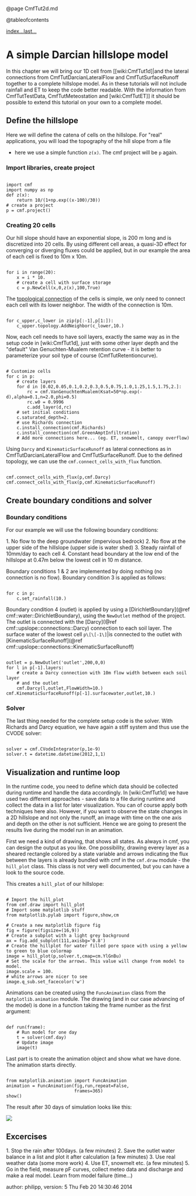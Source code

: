 @page CmfTut2d.md

@tableofcontents



[index...](CmfTutStart.md)[last...](CmfTutSurfaceRunoff.md)

# A simple Darcian hillslope model

In this chapter we will bring our 1D cell from \[\[wiki:CmfTut1d\]|and
the lateral connections from CmfTutDarcianLateralFlow and
CmfTutSurfaceRunoff together to a complete hillslope model. As in these
tutorials will not include rainfall and ET to keep the code better
readable. With the information from CmfTutTestData, CmfTutMeteostation
and \[wiki:CmfTutET\]\] it should be possible to extend this tutorial on
your own to a complete model.

## Define the hillslope

Here we will define the catena of cells on the hillslope. For "real"
applications, you will load the topography of the hill slope from a file
- here we use a simple function `z(x)`. The cmf project will be `p`
again.

### Import libraries, create project

``` {.py}

import cmf
import numpy as np
def z(x): 
    return 10/(1+np.exp((x-100)/30))
# create a project
p = cmf.project()
```

### Creating 20 cells

Our hill slope should have an exponential slope, is 200 m long and is
discretized into 20 cells. By using different cell areas, a quasi-3D
effect for converging or diverging fluxes could be applied, but in our
example the area of each cell is fixed to 10m x 10m.

``` {.py}

for i in range(20):
    x = i * 10.
    # create a cell with surface storage
    c = p.NewCell(x,0,z(x),100,True)
```

The [topological connection](wiki:CmfTutCell#topology) of the cells is
simple, we only need to connect each cell with its lower neighbor. The
width of the connection is 10m.

``` {.py}

for c_upper,c_lower in zip(p[:-1],p[1:]):
    c_upper.topology.AddNeighbor(c_lower,10.)
```

Now, each cell needs to have soil layers, exactly the same way as in the
setup code in \[wiki:CmfTut1d\], just with some other layer depth and
the "default" Van Genuchten-Mualem retention curve - it is better to
parameterize your soil type of course (CmfTutRetentioncurve).

``` {.py}

# Customize cells
for c in p:
    # create layers    
    for d in [0.02,0.05,0.1,0.2,0.3,0.5,0.75,1.0,1.25,1.5,1.75,2.]:
        rc = cmf.VanGenuchtenMualem(Ksat=50*np.exp(-d),alpha=0.1,n=2.0,phi=0.5)
        rc.w0 = 0.9996
        c.add_layer(d,rc)
    # set initial conditions
    c.saturated_depth=2.
    # use Richards connection
    c.install_connection(cmf.Richards)
    c.install_connection(cmf.GreenAmptInfiltration)
    # Add more connections here... (eg. ET, snowmelt, canopy overflow)
```

Using `Darcy` and `KinematicSurfaceRunoff` as lateral connections as
in CmfTutDarcianLateralFlow and CmfTutSurfaceRunoff. Due to the defined
topology, we can use the `cmf.connect_cells_with_flux` function.

``` {.py}

cmf.connect_cells_with_flux(p,cmf.Darcy)
cmf.connect_cells_with_flux(p,cmf.KinematicSurfaceRunoff)
```

## Create boundary conditions and solver

### Boundary conditions

For our example we will use the following boundary conditions:

1\. No flow to the deep groundwater (impervious bedrock) 2. No flow at
the upper side of the hillslope (upper side is water shed) 3. Steady
rainfall of 10mm/day to each cell 4. Constant head boundary at the low
end of the hillslope at 0.47m below the lowest cell in 10 m distance.

Boundary conditions 1 & 2 are implemented by doing nothing (no
connection is no flow). Boundary condition 3 is applied as follows:

``` {.py}

for c in p:
    c.set_rainfall(10.)
```

Boundary condition 4 (outlet) is applied by using a
[DirichletBoundary](@ref cmf::water::DirichletBoundary), using the
`NewOutlet` method of the project. The outlet is connected with the
[Darcy](@ref cmf::upslope::connections::Darcy) connection to each soil
layer. The surface water of the lowest cell `p\[\[-1\]`|is connected
to the outlet with
[KinematicSurfaceRunoff](@ref cmf::upslope::connections::KinematicSurfaceRunoff)

``` {.py}

outlet = p.NewOutlet('outlet',200,0,0)
for l in p[-1].layers:
    # create a Darcy connection with 10m flow width between each soil layer
    # and the outlet
    cmf.Darcy(l,outlet,FlowWidth=10.)
cmf.KinematicSurfaceRunoff(p[-1].surfacewater,outlet,10.)
```

### Solver

The last thing needed for the complete setup code is the solver. With
Richards and Darcy equation, we have again a stiff system and thus use
the CVODE solver:

``` {.py}

solver = cmf.CVodeIntegrator(p,1e-9)
solver.t = datetime.datetime(2012,1,1)
```

## Visualization and runtime loop

In the runtime code, you need to define which data should be collected
during runtime and handle the data accordingly. In \[wiki:CmfTut1d\] we
have used two different approaches - save data to a file during runtime
and collect the data in a list for later visualization. You can of
course apply both techniques here also. However, if you want to observe
the state changes in a 2D hillslope and not only the runoff, an image
with time on the one axis and depth on the other is not sufficient.
Hence we are going to present the results live during the model run in
an animation.

First we need a kind of drawing, that shows all states. As always in
cmf, you can design the output as you like. One possibility, drawing
everey layer as a sheared rectangle colored by a state variable and
arrows indicating the flux between the layers is already bundled with
cmf in the `cmf.draw` module - the `hill_plot` class. This class is
not very well documented, but you can have a look to the source code.

This creates a `hill_plot` of our hillslope:

``` {.py}

# Import the hill_plot
from cmf.draw import hill_plot
# Import some matplotlib stuff
from matplotlib.pylab import figure,show,cm

# Create a new matplotlib figure fig
fig = figure(figsize=(16,9))
# Create a subplot with a light grey background
ax = fig.add_subplot(111,axisbg='0.8')
# Create the hillplot for water filled pore space with using a yellow to green to blue colormap
image = hill_plot(p,solver.t,cmap=cm.YlGnBu)
# Set the scale for the arrows. This value will change from model to model.
image.scale = 100.
# white arrows are nicer to see
image.q_sub.set_facecolor('w')
```

Animations can be created using the `FuncAnimation` class from the
`matplotlib.animation` module. The drawing (and in our case advancing
of the model) is done in a function taking the frame number as the first
argument:

``` {.py}

def run(frame):
    # Run model for one day
    t = solver(cmf.day)
    # Update image
    image(t)
```

Last part is to create the animation object and show what we have done.
The animation starts directly.

``` {.py}

from matplotlib.animation import FuncAnimation
animation = FuncAnimation(fig,run,repeat=False,
                          frames=365)
show()
```

The result after 30 days of simulation looks like this:

![](CmfTut2d-30days.png)

## Excercises

1\. Stop the rain after 100days. (a few minutes) 2. Save the outlet
water balance in a list and plot it after calculation (a few minutes) 3.
Use real weather data (some more work) 4. Use ET, snowmelt etc. (a few
minutes) 5. Go in the field, measure pF curves, collect meteo data and
discharge and make a real model. Learn from model failure (time...)

author: philipp, version: 5 Thu Feb 20 14:30:46 2014
